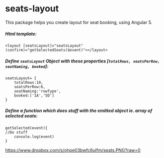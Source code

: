 
# seats-layout

This package helps you create layout for seat booking, using Angular 5.

  
##### Html template: 

    <layout [seatsLayout]="seatsLayout" (confirm)="getSelectedSeats($event)"></layout>

##### Define `seatsLayout` Object with these properties [`totalRows, seatsPerRow, seatNaming, booked`]:

    seatsLayout= {
      	totalRows:10,
		seatsPerRow:6,
		seatNaming:'rowType',
		booked:['1A','5D']   
	}

##### Define a function which does stuff with the emitted object ie. array of selected seats:
    getSelected(event){
    //Do stuff
    	console.log(event)
    }


https://www.dropbox.com/s/ohpe03bwfc6ulfm/seats.PNG?raw=0
 

